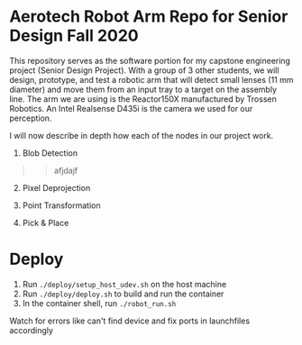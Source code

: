 # Aerotech Robot Arm Repo for Senior Design Fall 2020

This repository serves as the software portion for my capstone engineering project (Senior Design Project). With a group of 3 other students, we will design, prototype, and test a robotic arm that will detect small lenses (11 mm diameter) and move them from an input tray to a target on the assembly line. The arm we are using is the Reactor150X manufactured by Trossen Robotics. An Intel Realsense D435i is the camera we used for our perception.

I will now describe in depth how each of the nodes in our project work.

1) Blob Detection
>> afjdajf
2) Pixel Deprojection

3) Point Transformation

4) Pick & Place

# Deploy
1. Run `./deploy/setup_host_udev.sh` on the host machine
2. Run `./deploy/deploy.sh` to build and run the container
3. In the container shell, run `./robot_run.sh`

Watch for errors like can't find device and fix ports in launchfiles accordingly


